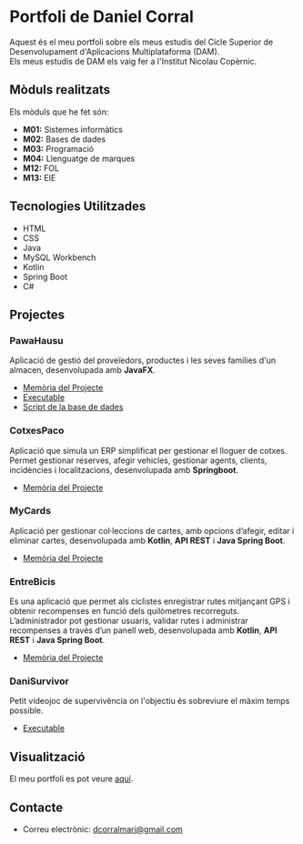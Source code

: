 # Portfoli de Daniel Corral

Aquest és el meu portfoli sobre els meus estudis del Cicle Superior de Desenvolupament d'Aplicacions Multiplataforma (DAM).  
Els meus estudis de DAM els vaig fer a l'Institut Nicolau Copèrnic.

## Mòduls realitzats
Els mòduls que he fet són:
- **M01:** Sistemes informàtics
- **M02:** Bases de dades
- **M03:** Programació
- **M04:** Llenguatge de marques
- **M12:** FOL
- **M13:** EIE

## Tecnologies Utilitzades
- HTML
- CSS
- Java
- MySQL Workbench
- Kotlin
- Spring Boot
- C#

## Projectes
### PawaHausu
Aplicació de gestió del proveïedors, productes i les seves families d'un almacen, desenvolupada amb **JavaFX**.
- [Memòria del Projecte](https://docs.google.com/document/d/1ztdHsQC8qlLH8FRXjPH-mJI0jDaqoliugpP1SV28r0E/edit?tab=t.0)
- [Executable](https://drive.google.com/file/d/1QnWWkb7Cks9QjNKWX_59yXOIgv8frW1y/view?usp=drive_link)
- [Script de la base de dades](https://drive.google.com/file/d/1EyP5B79PRcv8vBWnp4suiYzlhMSD3GQ7/view?usp=drive_link)

### CotxesPaco
Aplicació que simula un ERP simplificat per gestionar el lloguer de cotxes. Permet gestionar reserves, afegir vehicles, gestionar agents, clients, incidències i localitzacions, desenvolupada amb **Springboot**.
- [Memòria del Projecte](https://docs.google.com/document/d/1HkFJTOvKdjFLU4rybu8vIVNgTxGmRnWU6xnRAIE6nNM/edit?tab=t.0)

### MyCards
Aplicació per gestionar col·leccions de cartes, amb opcions d’afegir, editar i eliminar cartes, desenvolupada amb **Kotlin**, **API REST** i **Java Spring Boot**.
- [Memòria del Projecte]()

### EntreBicis
Es una aplicació que permet als ciclistes enregistrar rutes mitjançant GPS i obtenir recompenses en funció dels quilòmetres recorreguts. L’administrador pot gestionar usuaris, validar rutes i administrar recompenses a través d’un panell web, desenvolupada amb **Kotlin**, **API REST** i **Java Spring Boot**.
- [Memòria del Projecte](https://gitlab.com/dcorral3/projecte4_entrebicis.git)

### DaniSurvivor
Petit videojoc de supervivència on l'objectiu és sobreviure el màxim temps possible.
- [Executable](https://drive.google.com/drive/u/1/folders/1hNEJ2h7du4b9Lqy-Vx1XSkYcveF5uQ2l) 

## Visualització
El meu portfoli es pot veure [aquí](https://DanielCorralMari.github.io/Portfoli/).

## Contacte

- Correu electrònic: [dcorralmari@gmail.com](dcorralmari@gmail.com)
